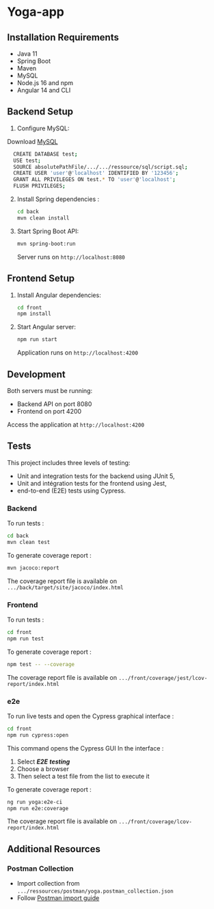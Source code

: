 # Yoga-app
## Installation Requirements

- Java 11 
- Spring Boot
- Maven
- MySQL
- Node.js 16 and npm
- Angular 14 and CLI

## Backend Setup

1. Configure MySQL:

Download [MySQL](https://dev.mysql.com/downloads/mysql/)

```bash
  CREATE DATABASE test;
  USE test;
  SOURCE absolutePathFile/.../.../ressource/sql/script.sql;
  CREATE USER 'user'@'localhost' IDENTIFIED BY '123456';
  GRANT ALL PRIVILEGES ON test.* TO 'user'@'localhost';
  FLUSH PRIVILEGES;
  ```

2. Install Spring dependencies :
    ```bash
    cd back
    mvn clean install
    ```

3. Start Spring Boot API:
    ```bash
    mvn spring-boot:run
    ```
    Server runs on `http://localhost:8080`

## Frontend Setup

1. Install Angular dependencies:
    ```bash
    cd front
    npm install
    ```

2. Start Angular server:
    ```bash
    npm run start
    ```
    Application runs on `http://localhost:4200`

## Development

Both servers must be running:
- Backend API on port 8080
- Frontend on port 4200

Access the application at `http://localhost:4200`

## Tests
This project includes three levels of testing:

  - Unit and integration tests for the backend using JUnit 5,
  - Unit and intégration tests for the frontend using Jest,
  - end-to-end (E2E) tests using Cypress.

### Backend

To run tests :

  ```bash
  cd back
  mvn clean test
  ```

To generate coverage report :

  ```bash
  mvn jacoco:report
  ```
  The coverage report file is available on `.../back/target/site/jacoco/index.html`

### Frontend

To run tests :
  ```bash
  cd front
  npm run test
  ```

To generate coverage report :
  ```bash
  npm test -- --coverage
  ```

The coverage report file is available on `.../front/coverage/jest/lcov-report/index.html`

### e2e

To run live tests and open the Cypress graphical interface : 
  ```bash
  cd front
  npm run cypress:open
  ```
This command opens the Cypress GUI
In the interface :

  1. Select ***E2E*** ***testing***
  2. Choose a browser
  3. Then select a test file from the list to execute it

To generate coverage report :
  ```bash
  ng run yoga:e2e-ci
  npm run e2e:coverage
  ```

The coverage report file is available on `.../front/coverage/lcov-report/index.html`

## Additional Resources

### Postman Collection
- Import collection from `.../ressources/postman/yoga.postman_collection.json`
- Follow [Postman import guide](https://learning.postman.com/docs/getting-started/importing-and-exporting-data/#importing-data-into-postman)